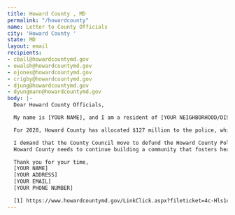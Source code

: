 ```yaml
---
title: Howard County , MD
permalink: "/howardcounty"
name: Letter to County Officials
city: 'Howard County '
state: MD
layout: email
recipients:
- cball@howardcountymd.gov
- ewalsh@howardcountymd.gov
- ojones@howardcountymd.gov
- crigby@howardcountymd.gov
- djung@howardcountymd.gov
- dyungmann@howardcountymd.gov
body: |-
  Dear Howard County Officials,

  My name is [YOUR NAME], and I am a resident of [YOUR NEIGHBORHOOD/DISTRICT]. I am writing to demand the Howard County Council adopt a city budget that redirects funding away from the police to more community-oriented forms of public safety and wellbeing.

  For 2020, Howard County has allocated $127 million to the police, which is a staggering amount of money [1]. Though the county has succeeded in prioritizing community enrichment, with an astounding 57.51% of the general budget directed toward education, the current distribution of funds fails to adequately meet the needs of community members [1]. In recent years, the county has witnessed a significant rise in opioid overdoses. Yet, departments intended to promote community wellness including Community Services and the Health Department only receive 6% and 1% of the budget, respectively [1].

  I demand that the County Council move to defund the Howard County Police Department and redirect them towards programs proven to more effectively promote a safe and equitable community: mental health services, drug rehabilitation services, affordable housing programs, and more. I demand a budget that prioritizes nonviolent, community-based approaches to public health and safety.
  Howard County needs to continue building a community that fosters health and wellness, we must reimagine a form of public safety that favors prevention and rehabilitation over punishment.

  Thank you for your time,
  [YOUR NAME]
  [YOUR ADDRESS]
  [YOUR EMAIL]
  [YOUR PHONE NUMBER]

  [1] https://www.howardcountymd.gov/LinkClick.aspx?fileticket=4c-Hls1c5e4%3d&tabid=1111&portalid=0
---
```


